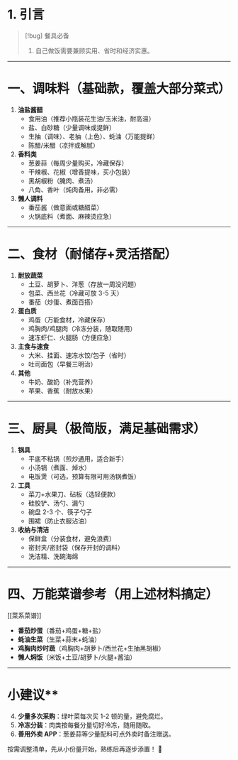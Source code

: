 # 1. 引言 
> [!bug] 餐具必备
> 1.  自己做饭需要兼顾实用、省时和经济实惠。

---

# 一、调味料（基础款，覆盖大部分菜式）
1. **油盐酱醋**  
   - 食用油（推荐小瓶装花生油/玉米油，耐高温）  
   - 盐、白砂糖（少量调味或提鲜）  
   - 生抽（调味）、老抽（上色）、蚝油（万能提鲜）  
   - 陈醋/米醋（凉拌或解腻）  
2. **香料类**  
   - 葱姜蒜（每周少量购买，冷藏保存）  
   - 干辣椒、花椒（增香提味，买小包装）  
   - 黑胡椒粉（腌肉、煮汤）  
   - 八角、香叶（炖肉备用，非必需）  
3. **懒人调料**  
   - 番茄酱（做意面或糖醋菜）  
   - 火锅底料（煮面、麻辣烫应急）  
---

# 二、食材（耐储存+灵活搭配）
1. **耐放蔬菜**  
   - 土豆、胡萝卜、洋葱（存放一周没问题）  
   - 包菜、西兰花（冷藏可放 3-5 天）  
   - 番茄（炒蛋、煮面百搭）  
2. **蛋白质**  
   - 鸡蛋（万能食材，冷藏保存）  
   - 鸡胸肉/鸡腿肉（冷冻分装，随取随用）  
   - 速冻虾仁、火腿肠（方便应急）  
3. **主食与速食**  
   - 大米、挂面、速冻水饺/包子（省时）  
   - 吐司面包（早餐三明治）  
4. **其他**  
   - 牛奶、酸奶（补充营养）  
   - 苹果、香蕉（耐放水果）  

---

# 三、厨具（极简版，满足基础需求）
1. **锅具**  
   - 平底不粘锅（煎炒通用，适合新手）  
   - 小汤锅（煮面、焯水）  
   - 电饭煲（可选，预算有限可用汤锅煮饭）  
2. **工具**  
   - 菜刀+水果刀、砧板（选轻便款）  
   - 硅胶铲、汤勺、漏勺  
   - 碗盘 2-3 个、筷子勺子  
   - 围裙（防止衣服沾油）
3. **收纳与清洁**  
   - 保鲜盒（分装食材，避免浪费）  
   - 密封夹/密封袋（保存开封的调料）  
   - 洗洁精、洗碗海绵  
---
# 四、万能菜谱参考（用上述材料搞定）
[[菜系菜谱]]
- **番茄炒蛋**（番茄+鸡蛋+糖+盐）  
- **蚝油生菜**（生菜+蒜末+蚝油）  
- **鸡胸肉炒时蔬**（鸡胸肉+胡萝卜/西兰花+生抽黑胡椒）  
- **懒人焖饭**（米饭+土豆/胡萝卜/火腿+酱油）  
---
# 小建议**
4. **少量多次采购**：绿叶菜每次买 1-2 顿的量，避免腐烂。  
5. **冷冻分装**：肉类按每餐分量切好冷冻，随用随取。  
6. **善用外卖 APP**：葱姜蒜等少量配料可点外卖时备注赠送。  

按需调整清单，先从小份量开始，熟练后再逐步添置！ 🍳
